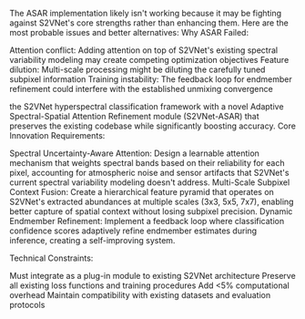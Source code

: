 The ASAR implementation likely isn't working because it may be fighting against S2VNet's core strengths rather than enhancing them. Here are the most probable issues and better alternatives:
Why ASAR Failed:

Attention conflict: Adding attention on top of S2VNet's existing spectral variability modeling may create competing optimization objectives
Feature dilution: Multi-scale processing might be diluting the carefully tuned subpixel information
Training instability: The feedback loop for endmember refinement could interfere with the established unmixing convergence



the S2VNet hyperspectral classification framework with a novel Adaptive Spectral-Spatial Attention Refinement module (S2VNet-ASAR) that preserves the existing codebase while significantly boosting accuracy.
Core Innovation Requirements:

Spectral Uncertainty-Aware Attention: Design a learnable attention mechanism that weights spectral bands based on their reliability for each pixel, accounting for atmospheric noise and sensor artifacts that S2VNet's current spectral variability modeling doesn't address.
Multi-Scale Subpixel Context Fusion: Create a hierarchical feature pyramid that operates on S2VNet's extracted abundances at multiple scales (3x3, 5x5, 7x7), enabling better capture of spatial context without losing subpixel precision.
Dynamic Endmember Refinement: Implement a feedback loop where classification confidence scores adaptively refine endmember estimates during inference, creating a self-improving system.

Technical Constraints:

Must integrate as a plug-in module to existing S2VNet architecture
Preserve all existing loss functions and training procedures
Add <5% computational overhead
Maintain compatibility with existing datasets and evaluation protocols